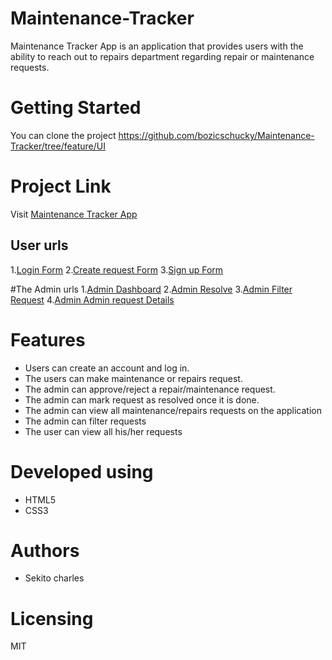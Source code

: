 
# Maintenance-Tracker
Maintenance Tracker App is an application that provides users with the ability to reach out to repairs department regarding repair or maintenance requests.
# Getting Started

You can clone the project
https://github.com/bozicschucky/Maintenance-Tracker/tree/feature/UI

# Project Link
 Visit [Maintenance Tracker App](https://bozicschucky.github.io/Maintenance-Tracker/)


## User urls
1.[Login Form](https://bozicschucky.github.io/Maintenance-Tracker/html/login.html)
2.[Create request Form](https://bozicschucky.github.io/Maintenance-Tracker/html/createrequest.html)
3.[Sign up Form](https://bozicschucky.github.io/Maintenance-Tracker/index.html)




#The Admin urls
1.[Admin Dashboard](https://bozicschucky.github.io/Maintenance-Tracker/html/admin_approve.html)
2.[Admin Resolve](https://bozicschucky.github.io/Maintenance-Tracker/html/admin_resolve.html)
3.[Admin Filter Request](https://bozicschucky.github.io/Maintenance-Tracker/html/filter_requests.html)
4.[Admin Admin request Details](https://bozicschucky.github.io/Maintenance-Tracker/html/admin_requestdetailts.html)




# Features
 - Users can create an account and log in.
 - The users can make maintenance or repairs request.
 - The admin can approve/reject a repair/maintenance request.
 - The admin can mark request as resolved once it is done.
 - The admin can view all maintenance/repairs requests on the application
 - The admin can filter requests
 - The user can view all his/her requests




# Developed using
 - HTML5
 - CSS3


# Authors
 - Sekito charles

# Licensing
MIT
